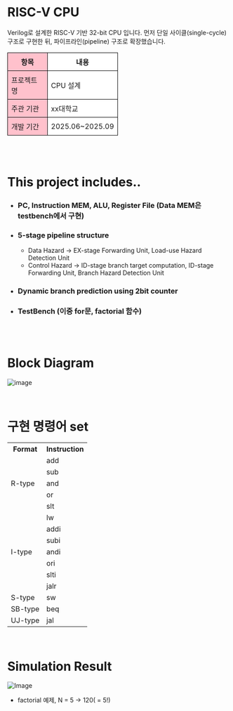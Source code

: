 # RISC-V CPU
Verilog로 설계한 RISC-V 기반 32-bit CPU 입니다. 먼저 단일 사이클(single-cycle) 구조로 구현한 뒤, 파이프라인(pipeline) 구조로 확장했습니다.

<table style="width: 50%; border-collapse: collapse;">
  <tr style="background-color: #FFC1CC;"> <!-- 분홍색 헤더 -->
    <th style="border: 1px solid black; padding: 8px;">항목</th>
    <th style="border: 1px solid black; padding: 8px; background-color: white;">내용</th>
  </tr>
  <tr>
    <td style="border: 1px solid black; padding: 8px; background-color: #FFC1CC;">프로젝트명</td> <!-- 분홍색 -->
    <td style="border: 1px solid black; padding: 8px; background-color: white;">CPU 설계</td> <!-- 하얀색 -->
  </tr>
  <tr>
    <td style="border: 1px solid black; padding: 8px; background-color: #FFC1CC;">주관 기관</td>
    <td style="border: 1px solid black; padding: 8px; background-color: white;">xx대학교</td>
  </tr>
  <tr>
    <td style="border: 1px solid black; padding: 8px; background-color: #FFC1CC;">개발 기간</td>
    <td style="border: 1px solid black; padding: 8px; background-color: white;">2025.06~2025.09</td>
  </tr>
</table>



<br/><br/>

# This project includes..
+ ### PC, Instruction MEM, ALU, Register File (Data MEM은 testbench에서 구현)
+ ### 5-stage pipeline structure
  + Data Hazard -> EX-stage Forwarding Unit, Load-use Hazard Detection Unit
  + Control Hazard -> ID-stage branch target computation, ID-stage Forwarding Unit, Branch Hazard Detection Unit
+ ### Dynamic branch prediction using 2bit counter
+ ### TestBench (이중 for문, factorial 함수)

<br/><br/>

# Block Diagram
![image](https://github.com/user-attachments/assets/21809222-f1fd-4055-8cce-6e37049a8fba)


<br/>

# 구현 명령어 set
<table>
  <tr>
    <th>Format</th>
    <th>Instruction</th>
  </tr>
  <tr>
    <td rowspan="5">R-type</td>
    <td>add</td>
  </tr>
  <tr>
    <td>sub</td>
  </tr>
  <tr>
    <td>and</td>
  </tr>
  <tr>
    <td>or</td>
  </tr>
  <tr>
    <td>slt</td>
  </tr>
  <tr>
    <td rowspan="7">I-type</td>
    <td>lw</td>
  </tr>
  <tr>
    <td>addi</td>
  </tr>
  <tr>
    <td>subi</td>
  </tr>
  <tr>
    <td>andi</td>
  </tr>
  <tr>
    <td>ori</td>
  </tr>
  <tr>
    <td>slti</td>
  </tr>
  <tr>
    <td>jalr</td>
  </tr>
  <tr>
    <td rowspan="1">S-type</td>
    <td>sw</td>
  </tr>
  <tr>
    <td rowspan="1">SB-type</td>
    <td>beq</td>
  </tr>
  <tr>
    <td rowspan="1">UJ-type</td>
    <td>jal</td>
  </tr>
</table>

<br/>

# Simulation Result
![Image](https://github.com/user-attachments/assets/9acf7ef1-58ce-4fd7-adab-f67b2ae1018f)


+ factorial 예제,  N = 5 -> 120( = 5!)

